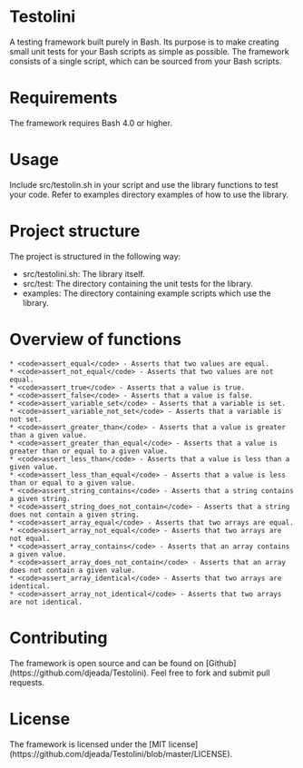 # Testolini
A testing framework built purely in Bash. Its purpose is to make creating small unit tests for your Bash scripts as simple as possible.
The framework consists of a single script, which can be sourced from your Bash scripts. 

<h1>Requirements</h1>
The framework requires Bash 4.0 or higher.

<h1>Usage</h1>
Include src/testolin.sh in your script and use the library functions to test your code.
Refer to examples directory examples of how to use the library.

<h1>Project structure</h1>
The project is structured in the following way:

* src/testolini.sh: The library itself.
* src/test: The directory containing the unit tests for the library.
* examples: The directory containing example scripts which use the library.

<h1>Overview of functions</h1>

    * <code>assert_equal</code> - Asserts that two values are equal.
    * <code>assert_not_equal</code> - Asserts that two values are not equal.
    * <code>assert_true</code> - Asserts that a value is true.
    * <code>assert_false</code> - Asserts that a value is false.
    * <code>assert_variable_set</code> - Asserts that a variable is set.
    * <code>assert_variable_not_set</code> - Asserts that a variable is not set.
    * <code>assert_greater_than</code> - Asserts that a value is greater than a given value.
    * <code>assert_greater_than_equal</code> - Asserts that a value is greater than or equal to a given value.
    * <code>assert_less_than</code> - Asserts that a value is less than a given value.
    * <code>assert_less_than_equal</code> - Asserts that a value is less than or equal to a given value.
    * <code>assert_string_contains</code> - Asserts that a string contains a given string.
    * <code>assert_string_does_not_contain</code> - Asserts that a string does not contain a given string.
    * <code>assert_array_equal</code> - Asserts that two arrays are equal.
    * <code>assert_array_not_equal</code> - Asserts that two arrays are not equal.
    * <code>assert_array_contains</code> - Asserts that an array contains a given value.
    * <code>assert_array_does_not_contain</code> - Asserts that an array does not contain a given value.
    * <code>assert_array_identical</code> - Asserts that two arrays are identical.
    * <code>assert_array_not_identical</code> - Asserts that two arrays are not identical.

<h1>Contributing</h1>
The framework is open source and can be found on [Github](https://github.com/djeada/Testolini). Feel free to fork and submit pull requests.

<h1>License</h1>
The framework is licensed under the [MIT license](https://github.com/djeada/Testolini/blob/master/LICENSE). 
